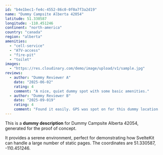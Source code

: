 ```yaml
---
id: "b4e1bec1-fe4c-4552-86c0-0f0a7f3a2d19"
name: "Dummy Campsite Alberta 42054"
latitude: 51.330587
longitude: -110.451246
continent: "north-america"
country: "canada"
region: "alberta"
amenities:
  - "cell-service"
  - "ATV-access"
  - "fire-pit"
  - "toilet"
images:
  - "https://res.cloudinary.com/demo/image/upload/v1/sample.jpg"
reviews:
  - author: "Dummy Reviewer A"
    date: "2025-06-02"
    rating: 4
    comment: "A nice, quiet dummy spot with some basic amenities."
  - author: "Dummy Reviewer B"
    date: "2025-09-019"
    rating: 4
    comment: "Found it easily. GPS was spot on for this dummy location."
---
```


This is a **dummy description** for Dummy Campsite Alberta 42054, generated for the proof of concept.

It provides a serene environment, perfect for demonstrating how SvelteKit can handle a large number of static pages. The coordinates are 51.330587, -110.451246.
